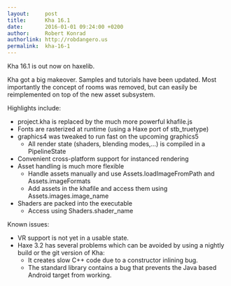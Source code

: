 ```yaml
---
layout:     post
title:      Kha 16.1
date:       2016-01-01 09:24:00 +0200
author:     Robert Konrad
authorlink: http://robdangero.us
permalink:  kha-16-1
---
```

Kha 16.1 is out now on haxelib.

Kha got a big makeover. Samples and tutorials have been updated. Most importantly the concept of rooms was removed, but can easily be reimplemented on top of the new asset subsystem.

Highlights include:

* project.kha is replaced by the much more powerful khafile.js
* Fonts are rasterized at runtime (using a Haxe port of stb_truetype)
* graphics4 was tweaked to run fast on the upcoming graphics5
   * All render state (shaders, blending modes,...) is compiled in a PipelineState
* Convenient cross-platform support for instanced rendering
* Asset handling is much more flexible
   * Handle assets manually and use Assets.loadImageFromPath and Assets.imageFormats
   * Add assets in the khafile and access them using Assets.images.image_name
* Shaders are packed into the executable
   * Access using Shaders.shader_name

Known issues:

* VR support is not yet in a usable state.
* Haxe 3.2 has several problems which can be avoided by using a nightly build or the git version of Kha:
    * It creates slow C++ code due to a constructor inlining bug.
    * The standard library contains a bug that prevents the Java based Android target from working.
